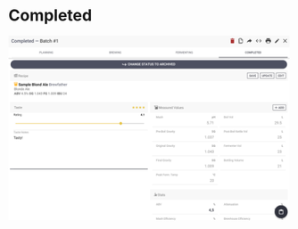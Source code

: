 # Completed

![Full overview over how the batch went, add taste rating if you want](../.gitbook/assets/image%20%2863%29.png)

